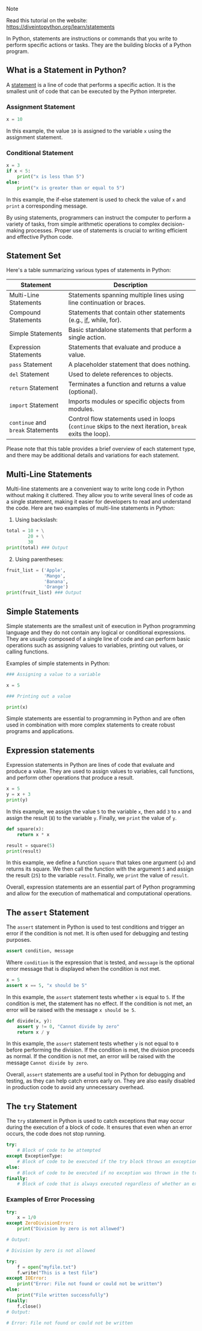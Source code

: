 > [!NOTE]
> Read this tutorial on the website: https://diveintopython.org/learn/statements

In Python, statements are instructions or commands that you write to perform specific actions or tasks. They are the building blocks of a Python program. 
  
## What is a Statement in Python?  

A [statement](https://en.wikipedia.org/wiki/Statement_(computer_science)) is a line of code that performs a specific action. It is the smallest unit of code that can be executed by the Python interpreter. 

### Assignment Statement

```python
x = 10
```

In this example, the value `10` is assigned to the variable `x` using the assignment statement. 

### Conditional Statement

```python
x = 3
if x < 5:
    print("x is less than 5")
else:
    print("x is greater than or equal to 5")
```

In this example, the if-else statement is used to check the value of `x` and `print` a corresponding message. 

By using statements, programmers can instruct the computer to perform a variety of tasks, from simple arithmetic operations to complex decision-making processes. Proper use of statements is crucial to writing efficient and effective Python code.  

## Statement Set  

Here's a table summarizing various types of statements in Python:

| Statement                | Description                                                       |
|--------------------------|-------------------------------------------------------------------|
| Multi-Line Statements    | Statements spanning multiple lines using line continuation or braces.|
| Compound Statements      | Statements that contain other statements (e.g., [if](/learn/statements/if.md), while, for).   |
| Simple Statements        | Basic standalone statements that perform a single action.          |
| Expression Statements    | Statements that evaluate and produce a value.                      |
| `pass` Statement           | A placeholder statement that does nothing.                        |
| `del` Statement            | Used to delete references to objects.                              |
| `return` Statement         | Terminates a function and returns a value (optional).              |
| `import` Statement         | Imports modules or specific objects from modules.                  |
| `continue` and `break` Statements | Control flow statements used in loops (`continue` skips to the next iteration, `break` exits the loop). |

Please note that this table provides a brief overview of each statement type, and there may be additional details and variations for each statement.

## Multi-Line Statements  

Multi-line statements are a convenient way to write long code in Python without making it cluttered. They allow you to write several lines of code as a single statement, making it easier for developers to read and understand the code. Here are two examples of multi-line statements in Python:

1. Using backslash:

```python
total = 10 + \
        20 + \
        30
print(total) ### Output

```

2. Using parentheses:

```python
fruit_list = ('Apple',
              'Mango',
              'Banana',
              'Orange')
print(fruit_list) ### Output

```

## Simple Statements  

Simple statements are the smallest unit of execution in Python programming language and they do not contain any logical or conditional expressions. They are usually composed of a single line of code and can perform basic operations such as assigning values to variables, printing out values, or calling functions.

Examples of simple statements in Python:

```python
### Assigning a value to a variable

x = 5

### Printing out a value

print(x)
```

Simple statements are essential to programming in Python and are often used in combination with more complex statements to create robust programs and applications.

  
## Expression statements  

Expression statements in Python are lines of code that evaluate and produce a value. They are used to assign values to variables, call functions, and perform other operations that produce a result.

```python
x = 5
y = x + 3
print(y)
```

In this example, we assign the value `5` to the variable `x`, then add `3` to `x` and assign the result (`8`) to the variable `y`. Finally, we `print` the value of `y`.

```python
def square(x):
    return x * x

result = square(5)
print(result)
```

In this example, we define a function `square` that takes one argument (`x`) and returns its square. We then call the function with the argument `5` and assign the result (`25`) to the variable `result`. Finally, we `print` the value of `result`.

Overall, expression statements are an essential part of Python programming and allow for the execution of mathematical and computational operations.

## The `assert` Statement  

The `assert` statement in Python is used to test conditions and trigger an error if the condition is not met. It is often used for debugging and testing purposes.

```python
assert condition, message
```

Where `condition` is the expression that is tested, and `message` is the optional error message that is displayed when the condition is not met.

```python
x = 5
assert x == 5, "x should be 5"
```

In this example, the `assert` statement tests whether `x` is equal to `5`. If the condition is met, the statement has no effect. If the condition is not met, an error will be raised with the message `x should be 5`.

```python
def divide(x, y):
    assert y != 0, "Cannot divide by zero"
    return x / y
```

In this example, the `assert` statement tests whether `y` is not equal to `0` before performing the division. If the condition is met, the division proceeds as normal. If the condition is not met, an error will be raised with the message `Cannot divide by zero`.

Overall, `assert` statements are a useful tool in Python for debugging and testing, as they can help catch errors early on. They are also easily disabled in production code to avoid any unnecessary overhead.  
  
## The `try` Statement  

The `try` statement in Python is used to catch exceptions that may occur during the execution of a block of code. It ensures that even when an error occurs, the code does not stop running.

```python
try:
    # Block of code to be attempted
except ExceptionType:
    # Block of code to be executed if the try block throws an exception
else:
    # Block of code to be executed if no exception was thrown in the try block
finally:
    # Block of code that is always executed regardless of whether an exception was thrown or not
```

### Examples of Error Processing

```python
try:
    x = 1/0
except ZeroDivisionError:
    print("Division by zero is not allowed")

# Output:

# Division by zero is not allowed
```

```python
try:
    f = open("myfile.txt")
    f.write("This is a test file")
except IOError:
    print("Error: File not found or could not be written")
else:
    print("File written successfully")
finally:
    f.close()
# Output:

# Error: File not found or could not be written
```  
  
